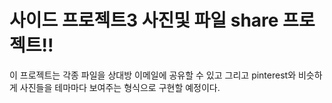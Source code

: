 # 사이드 프로젝트3 사진및 파일 share 프로젝트!!

이 프로젝트는 각종 파일을 상대방 이메일에 공유할 수 있고 그리고 pinterest와 비슷하게 
사진들을 테마마다 보여주는 형식으로 구현할 예정이다.